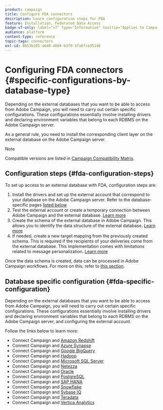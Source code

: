 ```yaml
---
product: campaign
title: Configure FDA connectors
description: Learn configuration steps for FDA
feature: Installation, Federated Data Access
badge-v7-only: label="v7" type="Informative" tooltip="Applies to Campaign Classic v7 only"
audience: platform
content-type: reference
topic-tags: connectors
exl-id: 0b53b165-a6d8-4604-b3f0-3fa6fce35146
---
```

# Configuring FDA connectors {#specific-configurations-by-database-type}



Depending on the external databases that you want to be able to access from Adobe Campaign, you will need to carry out certain specific configurations. These configurations essentially involve installing drivers and declaring environment variables that belong to each RDBMS on the Adobe Campaign server.

As a general rule, you need to install the corresponding client layer on the external database on the Adobe Campaign server.

>[!NOTE]
>
>Compatible versions are listed in [Campaign Compatibility Matrix](../../rn/using/compatibility-matrix.md#FederatedDataAccessFDA).
>

## Configuration steps {#fda-configuration-steps}

To set up access to an external database with FDA, configuration steps are:

1. Install the drivers and set up the external account that correspond to your database on the Adobe Campaign server. Refer to the database-specific pages [listed below](#fda-specific-configuration)
1. Test the external account or create a temporary connection between Adobe Campaign and the external database. [Learn more](../../installation/using/connecting-to-database.md)
1. Create the schema of the external database in Adobe Campaign. This allows you to identify the data structure of the external database. [Learn more](../../installation/using/creating-data-schema.md)
1. If needed, create a new target mapping from the previously created schema. This is required if the recipients of your deliveries come from the external database. This implementation comes with limitations related to message personalization. [Learn more](../../installation/using/defining-data-mapping.md)

Once the data schema is created, data can be processed in Adobe Campaign workflows. For more on this, refer to [this section](../../workflow/using/accessing-an-external-database--fda-.md).

## Database specific configuration {#fda-specific-configuration}

Depending on the external databases that you want to be able to access from Adobe Campaign, you will need to carry out certain specific configurations. These configurations essentially involve installing drivers and declaring environment variables that belong to each RDBMS on the Adobe Campaign server, and configuring the external account.

Follow the links below to learn more:

* Connect Campaign and [Amazon Redshift](../../installation/using/configure-fda-redshift.md)
* Connect Campaign and [Azure Synapse](../../installation/using/configure-fda-synapse.md)
* Connect Campaign and [Google BigQuery](../../installation/using/configure-fda-google-big-query.md)
* Connect Campaign and [Hadoop](../../installation/using/configure-fda-hadoop.md)
* Connect Campaign and [Microsoft SQL Server](../../installation/using/configure-fda-sql.md)
* Connect Campaign and [Netezza](../../installation/using/configure-fda-netezza.md)
* Connect Campaign and [Oracle](../../installation/using/configure-fda-oracle.md)
* Connect Campaign and [PostgreSQL](../../installation/using/configure-fda-postgresql.md)
* Connect Campaign and [SAP HANA](../../installation/using/configure-fda-sap-hana.md)
* Connect Campaign and [Snowflake](../../installation/using/configure-fda-snowflake.md)
* Connect Campaign and [Sybase IQ](../../installation/using/configure-fda-sybase.md)
* Connect Campaign and [Teradata](../../installation/using/configure-fda-teradata.md)
* Connect Campaign and [Vertica Analytics](../../installation/using/configure-fda-vertica.md)
